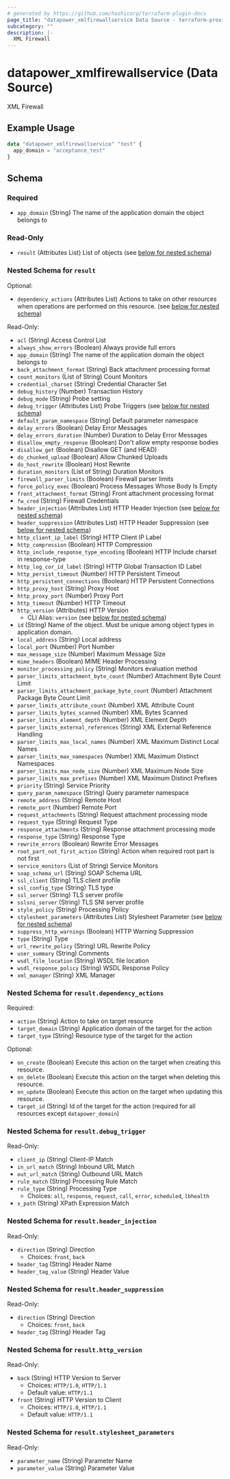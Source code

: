 ```yaml
---
# generated by https://github.com/hashicorp/terraform-plugin-docs
page_title: "datapower_xmlfirewallservice Data Source - terraform-provider-datapower"
subcategory: ""
description: |-
  XML Firewall
---
```


# datapower_xmlfirewallservice (Data Source)

XML Firewall

## Example Usage

```terraform
data "datapower_xmlfirewallservice" "test" {
  app_domain = "acceptance_test"
}
```

<!-- schema generated by tfplugindocs -->
## Schema

### Required

- `app_domain` (String) The name of the application domain the object belongs to

### Read-Only

- `result` (Attributes List) List of objects (see [below for nested schema](#nestedatt--result))

<a id="nestedatt--result"></a>
### Nested Schema for `result`

Optional:

- `dependency_actions` (Attributes List) Actions to take on other resources when operations are performed on this resource. (see [below for nested schema](#nestedatt--result--dependency_actions))

Read-Only:

- `acl` (String) Access Control List
- `always_show_errors` (Boolean) Always provide full errors
- `app_domain` (String) The name of the application domain the object belongs to
- `back_attachment_format` (String) Back attachment processing format
- `count_monitors` (List of String) Count Monitors
- `credential_charset` (String) Credential Character Set
- `debug_history` (Number) Transaction History
- `debug_mode` (String) Probe setting
- `debug_trigger` (Attributes List) Probe Triggers (see [below for nested schema](#nestedatt--result--debug_trigger))
- `default_param_namespace` (String) Default parameter namespace
- `delay_errors` (Boolean) Delay Error Messages
- `delay_errors_duration` (Number) Duration to Delay Error Messages
- `disallow_empty_response` (Boolean) Don't allow empty response bodies
- `disallow_get` (Boolean) Disallow GET (and HEAD)
- `do_chunked_upload` (Boolean) Allow Chunked Uploads
- `do_host_rewrite` (Boolean) Host Rewrite
- `duration_monitors` (List of String) Duration Monitors
- `firewall_parser_limits` (Boolean) Firewall parser limits
- `force_policy_exec` (Boolean) Process Messages Whose Body Is Empty
- `front_attachment_format` (String) Front attachment processing format
- `fw_cred` (String) Firewall Credentials
- `header_injection` (Attributes List) HTTP Header Injection (see [below for nested schema](#nestedatt--result--header_injection))
- `header_suppression` (Attributes List) HTTP Header Suppression (see [below for nested schema](#nestedatt--result--header_suppression))
- `http_client_ip_label` (String) HTTP Client IP Label
- `http_compression` (Boolean) HTTP Compression
- `http_include_response_type_encoding` (Boolean) HTTP Include charset in response-type
- `http_log_cor_id_label` (String) HTTP Global Transaction ID Label
- `http_persist_timeout` (Number) HTTP Persistent Timeout
- `http_persistent_connections` (Boolean) HTTP Persistent Connections
- `http_proxy_host` (String) Proxy Host
- `http_proxy_port` (Number) Proxy Port
- `http_timeout` (Number) HTTP Timeout
- `http_version` (Attributes) HTTP Version
  - CLI Alias: `version` (see [below for nested schema](#nestedatt--result--http_version))
- `id` (String) Name of the object. Must be unique among object types in application domain.
- `local_address` (String) Local address
- `local_port` (Number) Port Number
- `max_message_size` (Number) Maximum Message Size
- `mime_headers` (Boolean) MIME Header Processing
- `monitor_processing_policy` (String) Monitors evaluation method
- `parser_limits_attachment_byte_count` (Number) Attachment Byte Count Limit
- `parser_limits_attachment_package_byte_count` (Number) Attachment Package Byte Count Limit
- `parser_limits_attribute_count` (Number) XML Attribute Count
- `parser_limits_bytes_scanned` (Number) XML Bytes Scanned
- `parser_limits_element_depth` (Number) XML Element Depth
- `parser_limits_external_references` (String) XML External Reference Handling
- `parser_limits_max_local_names` (Number) XML Maximum Distinct Local Names
- `parser_limits_max_namespaces` (Number) XML Maximum Distinct Namespaces
- `parser_limits_max_node_size` (Number) XML Maximum Node Size
- `parser_limits_max_prefixes` (Number) XML Maximum Distinct Prefixes
- `priority` (String) Service Priority
- `query_param_namespace` (String) Query parameter namespace
- `remote_address` (String) Remote Host
- `remote_port` (Number) Remote Port
- `request_attachments` (String) Request attachment processing mode
- `request_type` (String) Request Type
- `response_attachments` (String) Response attachment processing mode
- `response_type` (String) Response Type
- `rewrite_errors` (Boolean) Rewrite Error Messages
- `root_part_not_first_action` (String) Action when required root part is not first
- `service_monitors` (List of String) Service Monitors
- `soap_schema_url` (String) SOAP Schema URL
- `ssl_client` (String) TLS client profile
- `ssl_config_type` (String) TLS type
- `ssl_server` (String) TLS server profile
- `sslsni_server` (String) TLS SNI server profile
- `style_policy` (String) Processing Policy
- `stylesheet_parameters` (Attributes List) Stylesheet Parameter (see [below for nested schema](#nestedatt--result--stylesheet_parameters))
- `suppress_http_warnings` (Boolean) HTTP Warning Suppression
- `type` (String) Type
- `url_rewrite_policy` (String) URL Rewrite Policy
- `user_summary` (String) Comments
- `wsdl_file_location` (String) WSDL file location
- `wsdl_response_policy` (String) WSDL Response Policy
- `xml_manager` (String) XML Manager

<a id="nestedatt--result--dependency_actions"></a>
### Nested Schema for `result.dependency_actions`

Required:

- `action` (String) Action to take on target resource
- `target_domain` (String) Application domain of the target for the action
- `target_type` (String) Resource type of the target for the action

Optional:

- `on_create` (Boolean) Execute this action on the target when creating this resource.
- `on_delete` (Boolean) Execute this action on the target when deleting this resource.
- `on_update` (Boolean) Execute this action on the target when updating this resource.
- `target_id` (String) Id of the target for the action (required for all resources except `datapower_domain`)


<a id="nestedatt--result--debug_trigger"></a>
### Nested Schema for `result.debug_trigger`

Read-Only:

- `client_ip` (String) Client-IP Match
- `in_url_match` (String) Inbound URL Match
- `out_url_match` (String) Outbound URL Match
- `rule_match` (String) Processing Rule Match
- `rule_type` (String) Processing Type
  - Choices: `all`, `response`, `request`, `call`, `error`, `scheduled`, `lbhealth`
- `x_path` (String) XPath Expression Match


<a id="nestedatt--result--header_injection"></a>
### Nested Schema for `result.header_injection`

Read-Only:

- `direction` (String) Direction
  - Choices: `front`, `back`
- `header_tag` (String) Header Name
- `header_tag_value` (String) Header Value


<a id="nestedatt--result--header_suppression"></a>
### Nested Schema for `result.header_suppression`

Read-Only:

- `direction` (String) Direction
  - Choices: `front`, `back`
- `header_tag` (String) Header Tag


<a id="nestedatt--result--http_version"></a>
### Nested Schema for `result.http_version`

Read-Only:

- `back` (String) HTTP Version to Server
  - Choices: `HTTP/1.0`, `HTTP/1.1`
  - Default value: `HTTP/1.1`
- `front` (String) HTTP Version to Client
  - Choices: `HTTP/1.0`, `HTTP/1.1`
  - Default value: `HTTP/1.1`


<a id="nestedatt--result--stylesheet_parameters"></a>
### Nested Schema for `result.stylesheet_parameters`

Read-Only:

- `parameter_name` (String) Parameter Name
- `parameter_value` (String) Parameter Value
